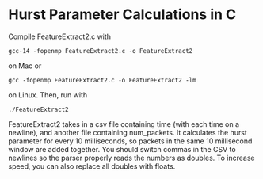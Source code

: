 # Hurst Parameter Calculations in C

Compile FeatureExtract2.c with 
```
gcc-14 -fopenmp FeatureExtract2.c -o FeatureExtract2
```
on Mac or
```
gcc -fopenmp FeatureExtract2.c -o FeatureExtract2 -lm
```
on Linux. Then, run with
```
./FeatureExtract2
```
FeatureExtract2 takes in a csv file containing time (with each time on a newline), and another file containing num_packets. It calculates the hurst parameter for every 10 milliseconds, so packets in the same 10 millisecond window are added together. You should switch commas in the CSV to newlines so the parser properly reads the numbers as doubles. To increase speed, you can also replace all doubles with floats. 
